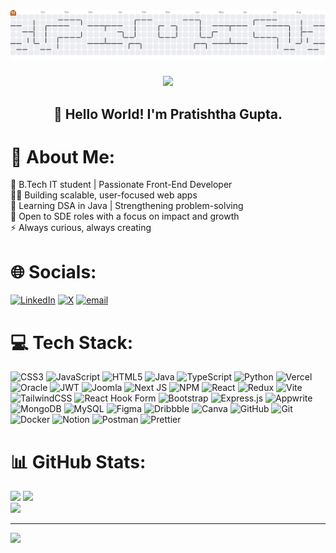 <picture>
  <source media="(prefers-color-scheme: dark)" srcset="https://raw.githubusercontent.com/prits1/prits1/output/pacman-contribution-graph-dark.svg">
  <source media="(prefers-color-scheme: light)" srcset="https://raw.githubusercontent.com/prits1/prits1/output/pacman-contribution-graph.svg">
  <img alt="pacman contribution graph" src="https://raw.githubusercontent.com/prits1/prits1/output/pacman-contribution-graph.svg">
</picture>

###

<div align="center">
  <img src="https://profile-counter.glitch.me/prits1/count.svg?"  />
</div>

###

<div align="center">
  <h2>👋 Hello World! I'm Pratishtha Gupta.</h2>
</div>


# 💫 About Me:
🔭 B.Tech IT student | Passionate Front-End Developer  <br>👩‍💻 Building scalable, user-focused web apps  <br>🌱 Learning DSA in Java | Strengthening problem-solving  <br>🤝 Open to SDE roles with a focus on impact and growth  <br>⚡ Always curious, always creating<be>

# 🌐︎ Socials:
[![LinkedIn](https://img.shields.io/badge/LinkedIn-%230077B5.svg?logo=linkedin&logoColor=white)](https://linkedin.com/in/pratishtha-gupta-8a8b29250) [![X](https://img.shields.io/badge/X-black.svg?logo=X&logoColor=white)](https://x.com/Pratishtha92065) [![email](https://img.shields.io/badge/Email-D14836?logo=gmail&logoColor=white)](mailto:gpratishtha505@gmail.com) 

# 💻 Tech Stack:
![CSS3](https://img.shields.io/badge/css3-%231572B6.svg?style=flat&logo=css3&logoColor=white) ![JavaScript](https://img.shields.io/badge/javascript-%23323330.svg?style=flat&logo=javascript&logoColor=%23F7DF1E) ![HTML5](https://img.shields.io/badge/html5-%23E34F26.svg?style=flat&logo=html5&logoColor=white) ![Java](https://img.shields.io/badge/java-%23ED8B00.svg?style=flat&logo=openjdk&logoColor=white) ![TypeScript](https://img.shields.io/badge/typescript-%23007ACC.svg?style=flat&logo=typescript&logoColor=white) ![Python](https://img.shields.io/badge/python-3670A0?style=flat&logo=python&logoColor=ffdd54) ![Vercel](https://img.shields.io/badge/vercel-%23000000.svg?style=flat&logo=vercel&logoColor=white) ![Oracle](https://img.shields.io/badge/Oracle-F80000?style=flat&logo=oracle&logoColor=white) ![JWT](https://img.shields.io/badge/JWT-black?style=flat&logo=JSON%20web%20tokens) ![Joomla](https://img.shields.io/badge/joomla-%235091CD.svg?style=flat&logo=joomla&logoColor=white) ![Next JS](https://img.shields.io/badge/Next-black?style=flat&logo=next.js&logoColor=white) ![NPM](https://img.shields.io/badge/NPM-%23CB3837.svg?style=flat&logo=npm&logoColor=white) ![React](https://img.shields.io/badge/react-%2320232a.svg?style=flat&logo=react&logoColor=%2361DAFB) ![Redux](https://img.shields.io/badge/redux-%23593d88.svg?style=flat&logo=redux&logoColor=white) ![Vite](https://img.shields.io/badge/vite-%23646CFF.svg?style=flat&logo=vite&logoColor=white) ![TailwindCSS](https://img.shields.io/badge/tailwindcss-%2338B2AC.svg?style=flat&logo=tailwind-css&logoColor=white) ![React Hook Form](https://img.shields.io/badge/React%20Hook%20Form-%23EC5990.svg?style=flat&logo=reacthookform&logoColor=white) ![Bootstrap](https://img.shields.io/badge/bootstrap-%238511FA.svg?style=flat&logo=bootstrap&logoColor=white) ![Express.js](https://img.shields.io/badge/express.js-%23404d59.svg?style=flat&logo=express&logoColor=%2361DAFB) ![Appwrite](https://img.shields.io/badge/Appwrite-%23FD366E.svg?style=flat&logo=appwrite&logoColor=white) ![MongoDB](https://img.shields.io/badge/MongoDB-%234ea94b.svg?style=flat&logo=mongodb&logoColor=white) ![MySQL](https://img.shields.io/badge/mysql-4479A1.svg?style=flat&logo=mysql&logoColor=white) ![Figma](https://img.shields.io/badge/figma-%23F24E1E.svg?style=flat&logo=figma&logoColor=white) ![Dribbble](https://img.shields.io/badge/Dribbble-EA4C89?style=flat&logo=dribbble&logoColor=white) ![Canva](https://img.shields.io/badge/Canva-%2300C4CC.svg?style=flat&logo=Canva&logoColor=white) ![GitHub](https://img.shields.io/badge/github-%23121011.svg?style=flat&logo=github&logoColor=white) ![Git](https://img.shields.io/badge/git-%23F05033.svg?style=flat&logo=git&logoColor=white) ![Docker](https://img.shields.io/badge/docker-%230db7ed.svg?style=flat&logo=docker&logoColor=white) ![Notion](https://img.shields.io/badge/Notion-%23000000.svg?style=flat&logo=notion&logoColor=white) ![Postman](https://img.shields.io/badge/Postman-FF6C37?style=flat&logo=postman&logoColor=white) ![Prettier](https://img.shields.io/badge/prettier-%23F7B93E.svg?style=flat&logo=prettier&logoColor=black)
# 📊 GitHub Stats:
![](https://github-readme-stats.vercel.app/api?username=prits1&theme=dark&hide_border=false&include_all_commits=false&count_private=false) ![](https://nirzak-streak-stats.vercel.app/?user=prits1&theme=dark&hide_border=false)<br/>
![](https://github-readme-stats.vercel.app/api/top-langs/?username=prits1&theme=dark&hide_border=false&include_all_commits=false&count_private=false&layout=compact)

---
[![](https://visitcount.itsvg.in/api?id=prits1&icon=0&color=0)](https://visitcount.itsvg.in)

<!-- Proudly created with GPRM ( https://gprm.itsvg.in ) -->
